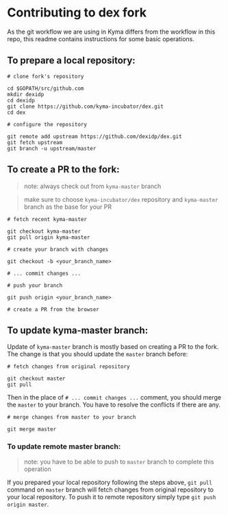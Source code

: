# Contributing to dex fork

As the git workflow we are using in Kyma differs from the workflow in this repo, this readme contains instructions for some basic operations.

## To prepare a local repository:

```shell script
# clone fork's repository

cd $GOPATH/src/github.com
mkdir dexidp
cd dexidp
git clone https://github.com/kyma-incubator/dex.git
cd dex

# configure the repository

git remote add upstream https://github.com/dexidp/dex.git
git fetch upstream
git branch -u upstream/master
```

## To create a PR to the fork:

> note: always check out from `kyma-master` branch

> make sure to choose `kyma-incubator/dex` repository and `kyma-master` branch as the base for your PR

```shell script
# fetch recent kyma-master

git checkout kyma-master
git pull origin kyma-master

# create your branch with changes

git checkout -b <your_branch_name>

# ... commit changes ...

# push your branch

git push origin <your_branch_name>

# create a PR from the browser
```

## To update kyma-master branch:

Update of `kyma-master` branch is mostly based on creating a PR to the fork. The change is that you should update the `master` branch before:

```shell script
# fetch changes from original repository

git checkout master
git pull
```

Then in the place of `# ... commit changes ...` comment, you should merge the `master` to your branch. You have to resolve the conflicts if there are any.

```shell script
# merge changes from master to your branch

git merge master
```

### To update remote master branch:

> note: you have to be able to push to `master` branch to complete this operation

If you prepared your local repository following the steps above, `git pull` command on `master` branch will fetch changes from original repository to your local repository. To push it to remote repository simply type `git push origin master`.